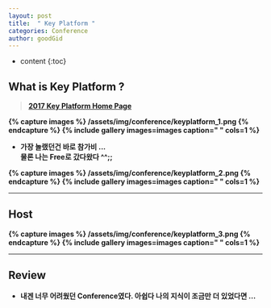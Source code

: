 ```yaml
---
layout: post
title:  " Key Platform "
categories: Conference
author: goodGid
---
```

* content
{:toc}


## What is Key Platform ?

> <b>[2017 Key Platform Home Page](http://www.keyplatform.or.kr/)<b>



{% capture images %}
	/assets/img/conference/keyplatform_1.png
{% endcapture %}
{% include gallery images=images caption=" " cols=1 %}


* 가장 놀랬던건 바로 참가비 ...  <br> 물론 나는 Free로 갔다왔다 ^^;;

{% capture images %}
	/assets/img/conference/keyplatform_2.png
{% endcapture %}
{% include gallery images=images caption=" " cols=1 %}

---

## Host

{% capture images %}
	/assets/img/conference/keyplatform_3.png
{% endcapture %}
{% include gallery images=images caption=" " cols=1 %}

---


## Review

* 내겐 너무 어려웠던 Conference였다. 아쉽다 나의 지식이 조금만 더 있었다면 ...
